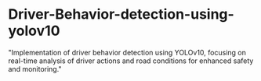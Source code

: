 # Driver-Behavior-detection-using-yolov10
"Implementation of driver behavior detection using YOLOv10, focusing on real-time analysis of driver actions and road conditions for enhanced safety and monitoring."
